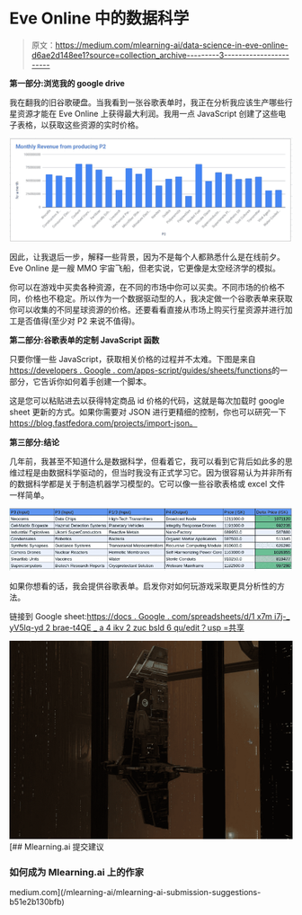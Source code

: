 # Eve Online 中的数据科学

> 原文：<https://medium.com/mlearning-ai/data-science-in-eve-online-d6ae2d148ee1?source=collection_archive---------3----------------------->

**第一部分:浏览我的 google drive**

我在翻我的旧谷歌硬盘。当我看到一张谷歌表单时，我正在分析我应该生产哪些行星资源才能在 Eve Online 上获得最大利润。我用一点 JavaScript 创建了这些电子表格，以获取这些资源的实时价格。

![](img/62c3c7752fd4d68a3e81d1c667513154.png)

因此，让我退后一步，解释一些背景，因为不是每个人都熟悉什么是在线前夕。Eve Online 是一艘 MMO 宇宙飞船，但老实说，它更像是太空经济学的模拟。

你可以在游戏中买卖各种资源，在不同的市场中你可以买卖。不同市场的价格不同，价格也不稳定。所以作为一个数据驱动型的人，我决定做一个谷歌表单来获取你可以收集的不同星球资源的价格。还要看看直接从市场上购买行星资源并进行加工是否值得(至少对 P2 来说不值得)。

**第二部分:谷歌表单的定制 JavaScript 函数**

只要你懂一些 JavaScript，获取相关价格的过程并不太难。下图是来自[https://developers . Google . com/apps-script/guides/sheets/functions](https://developers.google.com/apps-script/guides/sheets/functions)的一部分，它告诉你如何着手创建一个脚本。

这是您可以粘贴进去以获得特定商品 id 价格的代码，这就是每次加载时 google sheet 更新的方式。如果你需要对 JSON 进行更精细的控制，你也可以研究一下 https://blog.fastfedora.com/projects/import-json。

**第三部分:结论**

几年前，我甚至不知道什么是数据科学，但看着它，我可以看到它背后如此多的思维过程是由数据科学驱动的，但当时我没有正式学习它。因为很容易认为并非所有的数据科学都是关于制造机器学习模型的。它可以像一些谷歌表格或 excel 文件一样简单。

![](img/50414634e6656175bfc2d13b26c9a416.png)

如果你想看的话，我会提供谷歌表单。启发你对如何玩游戏采取更具分析性的方法。

链接到 Google sheet:[https://docs . Google . com/spreadsheets/d/1 x7m i7j-_ yV5lq-yd 2 brae-t4QE _ a 4 ikv 2 zuc bsld 6 qu/edit？usp =共享](https://docs.google.com/spreadsheets/d/1X7mi7j-_yV5lq-Yd2BraE-t4QE_a4IKv2ZuCBSLD6QU/edit?usp=sharing)

![](img/be2e209141f19776fa3bee93cdb77ed8.png)[](/mlearning-ai/mlearning-ai-submission-suggestions-b51e2b130bfb) [## Mlearning.ai 提交建议

### 如何成为 Mlearning.ai 上的作家

medium.com](/mlearning-ai/mlearning-ai-submission-suggestions-b51e2b130bfb)